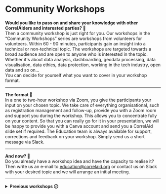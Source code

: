 # Community Workshops

**Would you like to pass on and share your knowledge with other CorrelAiders and interested parties? 📢**\
Then a community workshop is just right for you. Our workshops in the “Community Workshops” series are workshops from volunteers for volunteers. Within 60 - 90 minutes, participants gain an insight into a technical or non-technical topic. The workshops are targeted towards a broad audience and are open to anyone who is interested in the topic. Whether it's about data analysis, dashboarding, geodata processing, data visualisation, data ethics, data protection, working in the tech industry, open data and so on...\
You can decide for yourself what you want to cover in your workshop format.

***

**The format 📝**\
In a one to two-hour workshop via Zoom, you give the participants your input on your chosen topic. We take care of everything organisational, such as registration management and follow-up, provide you with a Zoom room and support you during the workshop. This allows you to concentrate fully on your content. So that you can really go for it in your presentation, we will be happy to provide you with a Canva account and send you a CorrelAid slide set if required. The Education team is always available for support, corrections and feedback on your workshop. Simply send us a short message via Slack.

***

**And now? 🚀**\
Do you already have a workshop idea and have the capacity to realise it? Then write us an e-mail to education@correlaid.org or contact us on Slack with your desired topic and we will arrange an initial meeting.

***

<details>

<summary> <strong>Previous workshops 🕖</strong></summary>

* May 28th, 2024: Assembling Your Dream Theme - Crafting Custom Designs in ggplot2 for Effortless Visualisation Enhancement

- July 9th, 2024: Introduction to Spark

* July 17th, 2024: Basics of Geospatial Data - First Steps with QGIS

- Sep 3rd, 2024: Git for Newbies

* Sep 17th, 2024: Success Factors for Data Science Projects

- Sep 24th, 2024: Humble bragging for beginners - CV & Cover Letter Workshop

* Oct 1st, 2024: Git für Anfänger\*innen

- Oct 8th, 2024: Practical Introduction to Spacy Pattern Matching&#x20;

</details>



